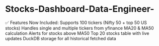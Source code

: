 # Stocks-Dashboard-Data-Engineer-
✅ Features Now Included:  Supports 100 tickers (Nifty 50 + top 50 US stocks)  Handles single and multiple tickers from yfinance  MA20 &amp; MA50 calculation  Alerts for stocks above MA50  Top 20 stocks table with live updates  DuckDB storage for all historical fetched data
